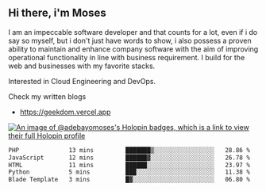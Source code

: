 ## Hi there, i'm Moses

I am an impeccable software developer and that counts for a lot, even if i do say so myself, but i don't just have words to show, i also possess a proven ability to maintain and enhance company software with the aim of improving operational functionality in line with business requirement. I build for the web and businesses with my favorite stacks.

Interested in Cloud Engineering and DevOps.

Check my written blogs
- https://geekdom.vercel.app

[![An image of @adebayomoses's Holopin badges, which is a link to view their full Holopin profile](https://holopin.me/adebayomoses)](https://holopin.io/@adebayomoses)

<!--START_SECTION:waka-->

```txt
PHP              13 mins         ███████▒░░░░░░░░░░░░░░░░░   28.86 %
JavaScript       12 mins         ██████▓░░░░░░░░░░░░░░░░░░   26.78 %
HTML             11 mins         ██████░░░░░░░░░░░░░░░░░░░   23.97 %
Python           5 mins          ███░░░░░░░░░░░░░░░░░░░░░░   11.38 %
Blade Template   3 mins          █▓░░░░░░░░░░░░░░░░░░░░░░░   06.80 %
```

<!--END_SECTION:waka-->
